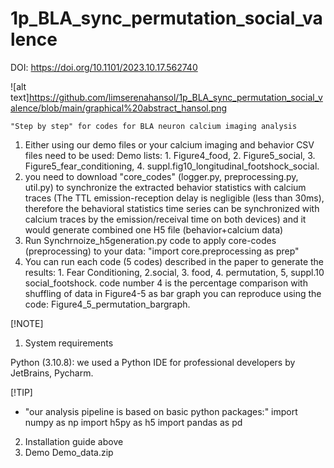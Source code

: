 # 1p_BLA_sync_permutation_social_valence
DOI: https://doi.org/10.1101/2023.10.17.562740

![alt text]https://github.com/limserenahansol/1p_BLA_sync_permutation_social_valence/blob/main/graphical%20abstract_hansol.png
```
"Step by step" for codes for BLA neuron calcium imaging analysis
```
1. Either using our demo files or your calcium imaging and behavior CSV files need to be used: Demo lists: 1. Figure4_food, 2. Figure5_social, 3. Figure5_fear_conditioning, 4. suppl.fig10_longitudinal_footshock_social.
2.  you need to download "core_codes" (logger.py, preprocessing.py, util.py) to synchronize the extracted behavior statistics with calcium traces (The TTL emission-reception delay is negligible (less than 30ms), therefore the behavioral statistics time series can be synchronized with calcium traces by the emission/receival time on both devices) and it would generate combined one H5 file (behavior+calcium data)
3.  Run Synchrnoize_h5generation.py code to apply core-codes (preprocessing) to your data: "import core.preprocessing as prep"
4. You can run each code (5 codes) described in the paper to generate the results: 1. Fear Conditioning, 2.social, 3. food, 4. permutation, 5, suppl.10 social_footshock.
   code number 4 is the percentage comparison with shuffling of data in Figure4-5 as bar graph you can reproduce using the code: Figure4_5_permutation_bargraph.
   
 [!NOTE]      
1. System requirements

Python (3.10.8): we used  a Python IDE for professional developers by JetBrains, Pycharm.

[!TIP]
- "our analysis pipeline is based on basic python packages:" 
import numpy as np
import h5py as h5
import pandas as pd

2. Installation guide
above 
3. Demo
Demo_data.zip
